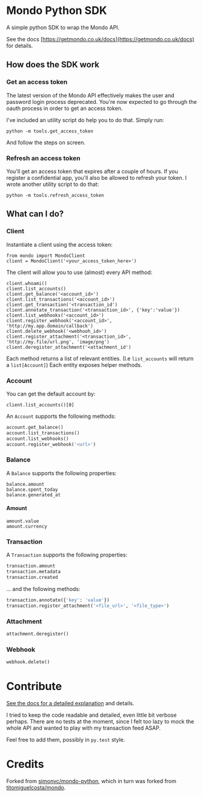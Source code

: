 # Mondo Python SDK

A simple python SDK to wrap the Mondo API.

See the docs [https://getmondo.co.uk/docs](https://getmondo.co.uk/docs) for details.

## How does the SDK work

### Get an access token

The latest version of the Mondo API effectively makes the user and password
login process deprecated. You're now expected to go through the oauth process
in order to get an access token.

I've included an utility script do help you to do that. Simply run:

`python -m tools.get_access_token`

And follow the steps on screen.

### Refresh an access token

You'll get an access token that expires after a couple of hours.
If you register a confidential app, you'll also be allowed to
refresh your token. I wrote another utility script to do that:

`python -m tools.refresh_access_token`

## What can I do?


### Client

Instantiate a client using the access token:
```
from mondo import MondoClient
client = MondoClient('<your_access_token_here>')
```

The client will allow you to use (almost) every API method:

```
client.whoami()
client.list_accounts()
client.get_balance('<account_id>')
client.list_transactions('<account_id>')
client.get_transaction('<transaction_id')
client.annotate_transaction('<transaction_id>', {'key':'value'})
client.list_webhooks('<account_id>')
client.register_webhook('<account_id>', 'http://my.app.domain/callback')
client.delete_webhook('<webhooh_id>')
client.register_attachment('<transaction_id>', 'http://my.file/url.png', 'image/png')
client.deregister_attachment('<attachment_id')
```

Each method returns a list of relevant entities.
(I.e `list_accounts` will return a `list[Account]`)
Each entity exposes helper methods.


### Account

You can get the default account by:

`client.list_accounts()[0]`

An `Account` supports the following methods:
```python
account.get_balance()
account.list_transactions()
account.list_webhooks()
account.register_webhook('<url>')
```

### Balance

A `Balance` supports the following properties:
```
balance.amount
balance.spent_today
balance.generated_at

```

#### Amount

```
amount.value
amount.currency
```


### Transaction

A `Transaction` supports the following properties:

```python
transaction.amount
transaction.metadata
transaction.created
```

... and the following methods:

```python
transaction.annotate({'key': 'value'})
transaction.register_attachment('<file_url>', '<file_type>')
```


### Attachment

```python
attachment.deregister()
```

### Webhook

```python
webhook.delete()
```

# Contribute

[See the docs for a detailed explanation](https://getmondo.co.uk/docs) and details.

I tried to keep the code readable and detailed, even little bit verbose perhaps.
There are no tests at the moment, since I felt too lazy to mock the whole API
and wanted to play with my transaction feed ASAP.

Feel free to add them, possibly in `py.test` style.


# Credits

Forked from [simonvc/mondo-python](https://github.com/simonvc/mondo-python), which in
turn was forked from [titomiguelcosta/mondo](https://bitbucket.org/titomiguelcosta/mondo).
